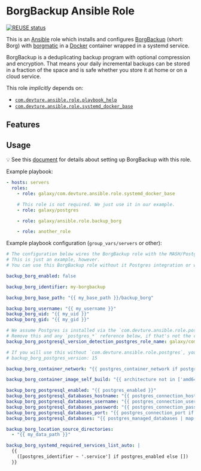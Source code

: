 <!--
SPDX-FileCopyrightText: 2023 Julian-Samuel Gebühr
SPDX-FileCopyrightText: 2023 Slavi Pantaleev
SPDX-FileCopyrightText: 2025 Suguru Hirahara

SPDX-License-Identifier: AGPL-3.0-or-later
-->

# BorgBackup Ansible Role

[![REUSE status](https://api.reuse.software/badge/github.com/mother-of-all-self-hosting/ansible-role-backup_borg)](https://api.reuse.software/info/github.com/mother-of-all-self-hosting/ansible-role-backup_borg)

This is an [Ansible](https://www.ansible.com/) role which installs and configures [BorgBackup](https://www.borgbackup.org/) (short: Borg) with [borgmatic](https://torsion.org/borgmatic/) in a [Docker](https://www.docker.com/) container wrapped in a systemd service.

BorgBackup is a deduplicating backup program with optional compression and encryption. That means your daily incremental backups can be stored in a fraction of the space and is safe whether you store it at home or on a cloud service.

This role *implicitly* depends on:

- [`com.devture.ansible.role.playbook_help`](https://github.com/devture/com.devture.ansible.role.playbook_help)
- [`com.devture.ansible.role.systemd_docker_base`](https://github.com/devture/com.devture.ansible.role.systemd_docker_base)

## Features

## Usage

💡 See this [document](docs/configuring-backup-borg.md) for details about setting up BorgBackup with this role.

Example playbook:

```yaml
- hosts: servers
  roles:
    - role: galaxy/com.devture.ansible.role.systemd_docker_base

    # This role is not required. We just use it in our example.
    - role: galaxy/postgres

    - role: galaxy/ansible.role.backup_borg

    - role: another_role
```

Example playbook configuration (`group_vars/servers` or other):

```yaml
# The configuration below wires the BorgBackup role with the MASH/Postgres role (https://github.com/mother-of-all-self-hosting/ansible-role-postgres)
# This is just an example, however.
# You can use this BorgBackup role without it Postgres integration or with another Postgres instance.

backup_borg_enabled: false

backup_borg_identifier: my-borgbackup

backup_borg_base_path: "{{ my_base_path }}/backup_borg"

backup_borg_username: "{{ my_username }}"
backup_borg_uid: "{{ my_uid }}"
backup_borg_gid: "{{ my_gid }}"

# We assume Postgres is installed via the `com.devture.ansible.role.postgres` role.
# Remove this and any `postgres_*` reference below, if that's not the case.
backup_borg_postgresql_version_detection_postgres_role_name: galaxy/com.devture.ansible.role.postgres

# If you will use this without `com.devture.ansible.role.postgres`, you'll need to set the major Postgres version manually instead.
# backup_borg_postgres_version: 15

backup_borg_container_network: "{{ postgres_container_network if postgres_enabled else backup_borg_identifier }}"

backup_borg_container_image_self_build: "{{ architecture not in ['amd64', 'arm32', 'arm64'] }}"

backup_borg_postgresql_enabled: "{{ postgres_enabled }}"
backup_borg_postgresql_databases_hostname: "{{ postgres_connection_hostname if postgres_enabled else '' }}"
backup_borg_postgresql_databases_username: "{{ postgres_connection_username if postgres_enabled else '' }}"
backup_borg_postgresql_databases_password: "{{ postgres_connection_password if postgres_enabled else '' }}"
backup_borg_postgresql_databases_port: "{{ postgres_connection_port if postgres_enabled else 5432 }}"
backup_borg_postgresql_databases: "{{ postgres_managed_databases | map(attribute='name') if postgres_enabled else [] }}"

backup_borg_location_source_directories:
  - "{{ my_data_path }}"

backup_borg_systemd_required_services_list_auto: |
  {{
    ([postgres_identifier ~ '.service'] if postgres_enabled else [])
  }}
```
